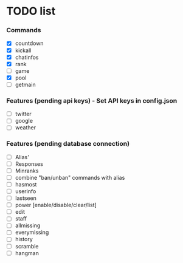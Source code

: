 # TODO list
### Commands
* [x] countdown
* [x] kickall
* [x] chatinfos
* [x] rank
* [ ] game
* [x] pool
* [ ] getmain

### Features (pending api keys) - Set API keys in config.json
* [ ] twitter
* [ ] google
* [ ] weather

### Features (pending database connection)
* [ ] Alias'
* [ ] Responses
* [ ] Minranks
* [ ] combine "ban/unban" commands with alias
* [ ] hasmost
* [ ] userinfo
* [ ] lastseen
* [ ] power [enable/disable/clear/list]
* [ ] edit
* [ ] staff
* [ ] allmissing
* [ ] everymissing
* [ ] history
* [ ] scramble
* [ ] hangman